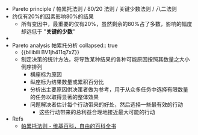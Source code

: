 - Pareto principle / 帕累托法则 / 80/20 法则 / 关键少数法则 / 八二法则
- 约仅有20%的因素影响80%的结果
  - 所有变因中，最重要的仅有20%，虽然剩余的80%占了多数，影响的幅度却远低于 "**关键的少数**"
-
- Pareto analysis 帕累托分析
  collapsed:: true
  - {{bilibili BV1jh411q7xZ}}
  - 制定决策的统计方法，将导致某种结果的各种可能原因按照其数量之大小倒序排列
    - 横座标为原因
    - 纵座标为结果数量或累积百分比
    - 分析出主要原因供决策者做为参考，用于从众多任务中选择有限数量的任务以取得显著的整体效果
    - 问题解决者估计每个行动带来的好处，然后选择一些最有效的行动
      - 这些行动带来的总利益合理地接近最大可能的行动
- Refs
  - [帕累托法则 - 维基百科，自由的百科全书](https://zh.wikipedia.org/zh-cn/%E5%B8%95%E7%B4%AF%E6%89%98%E6%B3%95%E5%88%99)